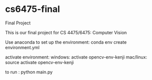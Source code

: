 # cs6475-final
Final Project

This is our final project for CS 4475/6475: Computer Vision

Use anaconda to set up the environment:
conda env create environment.yml

activate environment:
windows: activate opencv-env-kenji
mac/linux: source activate opencv-env-kenji

to run : 
python main.py

